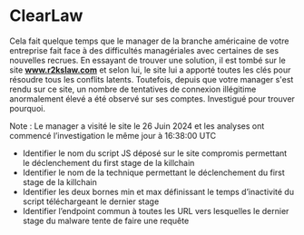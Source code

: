 # ClearLaw

Cela fait quelque temps que le manager de la branche américaine de votre entreprise fait face à des difficultés managériales avec certaines de ses nouvelles recrues. 
En essayant de trouver une solution, il est tombé sur le site __www.r2kslaw.com__ et selon lui, le site lui a apporté toutes les clés pour résoudre tous les conflits latents. 
Toutefois, depuis que votre manager s'est rendu sur ce site, un nombre de tentatives de connexion illégitime anormalement élevé a été observé sur ses comptes. 
Investigué pour trouver pourquoi.

Note : Le manager a visité le site le 26 Juin 2024 et les analyses ont commencé l’investigation le même jour à 16:38:00 UTC

- Identifier le nom du script JS déposé sur le site compromis permettant le déclenchement du first stage de la killchain
- Identifier le nom de la technique permettant le déclenchement du first stage de la killchain
- Identifier les deux bornes min et max définissant le temps d’inactivité du script téléchargeant le dernier stage
- Identifier l’endpoint commun à toutes les URL vers lesquelles le dernier stage du malware tente de faire une requête

